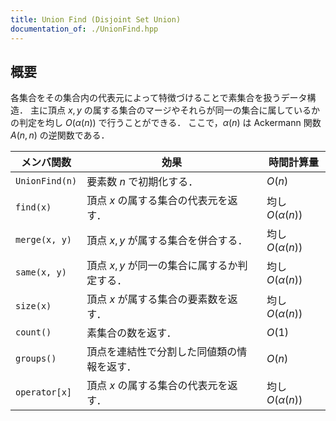 ```yaml
---
title: Union Find (Disjoint Set Union)
documentation_of: ./UnionFind.hpp
---
```


## 概要
各集合をその集合内の代表元によって特徴づけることで素集合を扱うデータ構造．
主に頂点 $x, y$ の属する集合のマージやそれらが同一の集合に属しているかの判定を均し $O(\alpha(n))$ で行うことができる．
ここで，$\alpha(n)$ は Ackermann 関数 $A(n, n)$ の逆関数である．

| メンバ関数     | 効果                                         | 時間計算量          |
| -------------- | -------------------------------------------- | ------------------- |
| `UnionFind(n)` | 要素数 $n$ で初期化する．                    | $O(n)$              |
| `find(x)`      | 頂点 $x$ の属する集合の代表元を返す．        | 均し $O(\alpha(n))$ |
| `merge(x, y)`  | 頂点 $x, y$ が属する集合を併合する．         | 均し $O(\alpha(n))$ |
| `same(x, y)`   | 頂点 $x, y$ が同一の集合に属するか判定する． | 均し $O(\alpha(n))$ |
| `size(x)`      | 頂点 $x$ が属する集合の要素数を返す．        | 均し $O(\alpha(n))$ |
| `count()`      | 素集合の数を返す．                           | $O(1)$              |
| `groups()`     | 頂点を連結性で分割した同値類の情報を返す．   | $O(n)$              |
| `operator[x]`  | 頂点 $x$ の属する集合の代表元を返す．        | 均し $O(\alpha(n))$ |
